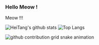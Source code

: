 ### Hello Meow !

Meow !!!

![HeiTang's github stats](https://github-readme-stats.vercel.app/api?username=HeiTang&count_private=true&show_icons=true&theme=flag-india&hide_border=true)
![Top Langs](https://github-readme-stats.vercel.app/api/top-langs/?username=HeiTang&langs_count=8&layout=compact&theme=flag-india&hide_border=true)

<!-- <img src="cat.jpg"> -->
![github contribution grid snake animation](https://raw.githubusercontent.com/HeiTang/HeiTang/output/github-snake.svg)
